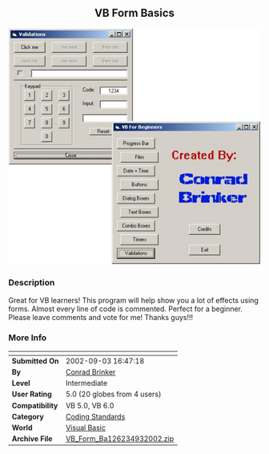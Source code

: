 ﻿<div align="center">

## VB Form Basics

<img src="PIC2002932014475238.JPG">
</div>

### Description

Great for VB learners! This program will help show you a lot of effects using forms. Almost every line of code is commented. Perfect for a beginner. Please leave comments and vote for me! Thanks guys!!!
 
### More Info
 


<span>             |<span>
---                |---
**Submitted On**   |2002-09-03 16:47:18
**By**             |[Conrad Brinker](https://github.com/Planet-Source-Code/PSCIndex/blob/master/ByAuthor/conrad-brinker.md)
**Level**          |Intermediate
**User Rating**    |5.0 (20 globes from 4 users)
**Compatibility**  |VB 5\.0, VB 6\.0
**Category**       |[Coding Standards](https://github.com/Planet-Source-Code/PSCIndex/blob/master/ByCategory/coding-standards__1-43.md)
**World**          |[Visual Basic](https://github.com/Planet-Source-Code/PSCIndex/blob/master/ByWorld/visual-basic.md)
**Archive File**   |[VB\_Form\_Ba126234932002\.zip](https://github.com/Planet-Source-Code/conrad-brinker-vb-form-basics__1-38639/archive/master.zip)








